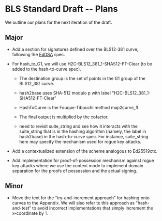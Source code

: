 # BLS Standard Draft -- Plans

We outline our plans for the next iteration of the draft.

## Major

* Add a section for signatures defined over the BLS12-381 curve,
following the [EdDSA](https://tools.ietf.org/html/rfc8032) spec.

* For hash_to_G1, we will use H2C-BLS12_381_1-SHA512-FT-Clear (to be added
to the hash-to-curve spec).

   - The destination group is the set of points in the G1 group
   of the BLS12_381 curve.
   
   - hash2base uses SHA-512 modulo p with label "H2C-BLS12_381_1-SHA512-FT-Clear"

   - HashToCurve is the Fouque-Tibouchi method map2curve_ft
   
   - The final output is multiplied by the cofactor.										
   - need to revisit suite_string and see how it interacts with the
   suite_string that is in the hashing algorithm (namely, the label in hash2base) in
   the hash-to-curve spec. For instance, suite_string here may specify
   the mechanism used for rogue key attacks.

* Add a contextualized extension of the scheme analogous to Ed25519ctx.

* Add implementation for proof-of-possession mechanism against rogue
key attacks where we use the context mode to implement domain
separation for the proofs of possession and the actual signing.


## Minor

* Move the text for the "try-and-increment approach" for hashing onto
curves to the Appendix.  We will also refer to this approach as
"hash-and-test" to avoid incorrect implementations that simply
increment the x-coordinate by 1.


